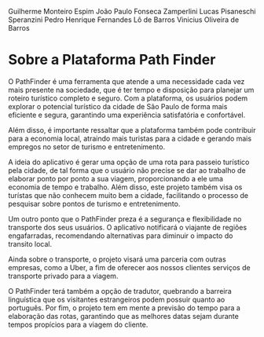 Guilherme Monteiro Espim
João Paulo Fonseca Zamperlini
Lucas Pisaneschi Speranzini
Pedro Henrique Fernandes Lô de Barros
Vinicius Oliveira de Barros


# Sobre a Plataforma Path Finder

O PathFinder é uma ferramenta que atende a uma necessidade cada vez mais presente na sociedade, que é ter tempo e disposição para planejar um roteiro turístico completo e seguro. 
Com a plataforma, os usuários podem explorar o potencial turístico da cidade de São Paulo de forma mais eficiente e segura, garantindo uma experiência satisfatória e confortável.

Além disso, é importante ressaltar que a plataforma também pode contribuir para a economia local, atraindo mais turistas para a cidade e gerando mais empregos no setor de turismo e entretenimento.

A ideia do aplicativo é gerar uma opção de uma rota para passeio turístico pela cidade, de tal forma que o usuário não precise se dar ao trabalho de elaborar ponto por ponto a sua viagem, proporcionando
 a ele uma economia de tempo e trabalho. Além disso, este projeto também visa os turístas que não conhecem muito bem a cidade, facilitando o processo de pesquisar sobre pontos de turismo e entretenimento.

Um outro ponto que o PathFinder preza é a segurança e flexibilidade no transporte dos seus usuários. O aplicativo notificará o viajante de regiões engafarradas, recomendando alternativas para diminuir o impacto do transito local.

Ainda sobre o transporte, o projeto visará uma parceria com outras empresas, como a Uber, a fim de oferecer aos nossos clientes serviços de transporte privado para a viagem.

O PathFinder terá também a opção de tradutor, quebrando a barreira linguística que os visitantes estrangeiros podem possuir quanto ao português. Por fim, o projeto tem em mente a previsão do tempo para a elaboração das rotas,
 garantindo que as melhores datas sejam durante tempos propícios para a viagem do cliente. 
